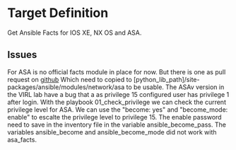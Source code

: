 # Target Definition

Get Ansible Facts for IOS XE, NX OS and ASA.

## Issues

For ASA is no official facts module in place for now. But there is one as pull request on [github](https://github.com/ansible/ansible/pull/37298)
Which need to copied to [python_lib_path]/site-packages/ansible/modules/network/asa to be usable.
The ASAv version in the VIRL lab have a bug that a as privilege 15 configured user has privilege 1 after login.
With the playbook 01_check_privilege we can check the current privilege level for ASA. We can use the "become: yes" and "become_mode: enable" to escalte the privilege level to privilege 15. The enable password need to save in the inventory file in the variable ansible_become_pass.
The variables ansible_become and ansible_become_mode did not work with asa_facts.